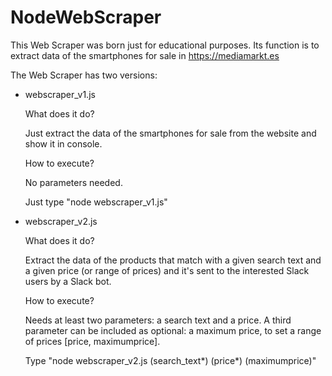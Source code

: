 # NodeWebScraper
This Web Scraper was born just for educational purposes. Its function is to extract data of the smartphones for sale in https://mediamarkt.es

The Web Scraper has two versions:
- webscraper_v1.js
  
  What does it do?
  
  Just extract the data of the smartphones for sale from the website and show it in console.
  
  How to execute?
  
  No parameters needed.
  
  Just type "node webscraper_v1.js"

- webscraper_v2.js

  What does it do?
  
  Extract the data of the products that match with a given search text and a given price (or range of prices) and it's sent to the interested Slack users by a Slack bot.
  
  How to execute?
  
  Needs at least two parameters: a search text and a price. A third parameter can be included as optional: a maximum price, to set a range of prices [price, maximumprice].
  
  Type "node webscraper_v2.js (search_text*) (price*) (maximumprice)"
